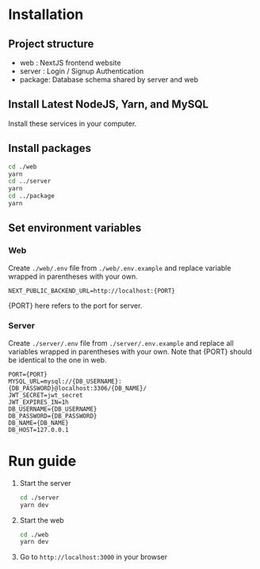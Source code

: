 # Installation

## Project structure

-   web : NextJS frontend website
-   server : Login / Signup Authentication
-   package: Database schema shared by server and web

## Install Latest NodeJS, Yarn, and MySQL

Install these services in your computer.

## Install packages

```bash
cd ./web
yarn
cd ../server
yarn
cd ../package
yarn
```

## Set environment variables

### Web

Create `./web/.env` file from `./web/.env.example` and replace variable wrapped in parentheses with your own.

```text
NEXT_PUBLIC_BACKEND_URL=http://localhost:{PORT}
```

{PORT} here refers to the port for server.

### Server

Create `./server/.env` file from `./server/.env.example` and replace all variables wrapped in parentheses with your own. Note that {PORT} should be identical to the one in web.

```text
PORT={PORT}
MYSQL_URL=mysql://{DB_USERNAME}:{DB_PASSWORD}@localhost:3306/{DB_NAME}/
JWT_SECRET=jwt_secret
JWT_EXPIRES_IN=1h
DB_USERNAME={DB_USERNAME}
DB_PASSWORD={DB_PASSWORD}
DB_NAME={DB_NAME}
DB_HOST=127.0.0.1
```

# Run guide

1. Start the server

    ```bash
    cd ./server
    yarn dev
    ```

2. Start the web

    ```bash
    cd ./web
    yarn dev
    ```

3. Go to `http://localhost:3000` in your browser
